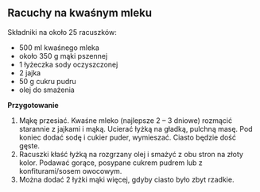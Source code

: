 ## Racuchy na kwaśnym mleku ##

Składniki na około 25 racuszków:

- 500 ml kwaśnego mleka
- około 350 g mąki pszennej
- 1 łyżeczka sody oczyszczonej
- 2 jajka
- 50 g cukru pudru
- olej do smażenia

**Przygotowanie**

1. Mąkę przesiać. Kwaśne mleko (najlepsze 2 – 3 dniowe) rozmącić starannie z jajkami i mąką. Ucierać łyżką na gładką, pulchną masę. Pod koniec dodać sodę i cukier puder, wymieszać. Ciasto będzie dość gęste.
2. Racuszki kłaść łyżką na rozgrzany olej i smażyć z obu stron na złoty kolor. Podawać gorące, posypane cukrem pudrem lub z konfiturami/sosem owocowym.
3. Można dodać 2 łyżki mąki więcej, gdyby ciasto było zbyt rzadkie.
